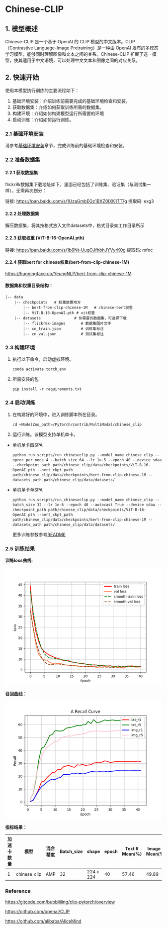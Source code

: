 #  Chinese-CLIP
## 1. 模型概述
Chinese-CLIP 是一个基于 OpenAI 的 CLIP 模型的中文版本。CLIP（Contrastive Language-Image Pretraining）是一种由 OpenAI 发布的多模态学习模型，能够同时理解图像和文本之间的关系。Chinese-CLIP 扩展了这一模型，使其适用于中文语境，可以处理中文文本和图像之间的对应关系。
## 2. 快速开始
使用本模型执行训练的主要流程如下：
1. 基础环境安装：介绍训练前需要完成的基础环境检查和安装。
2. 获取数据集：介绍如何获取训练所需的数据集。
3. 构建环境：介绍如何构建模型运行所需要的环境
4. 启动训练：介绍如何运行训练。

### 2.1 基础环境安装
请参考[基础环境安装](../../../../doc/Environment.md)章节，完成训练前的基础环境检查和安装。

### 2.2 准备数据集
#### 2.2.1 获取数据集
flickr8k数据集下载地址如下，里面已经包括了训练集、验证集（与测试集一样），无需再次划分：

链接: https://pan.baidu.com/s/1UzaGmbEGz1BXZ0IXK1TT7g    提取码: exg3

#### 2.2.2 处理数据集
解压数据集，将其按格式放入文件datasets中，格式目录如工作目录所示

#### 2.2.3 获取权重 (ViT-B-16-OpenAI.pth)
链接: https://pan.baidu.com/s/1b9Nt-UuqOJfhbhJYVyrK0g 提取码: mfnc

#### 2.2.4 获取bert for chinese权重(bert-from-clip-chinese-1M)
https://huggingface.co/YeungNLP/bert-from-clip-chinese-1M 


#### 数据集和权重目录结构：
```angular2html
|-- data
    |-- checkpoints   # 权重放置地方
        |-- bert-from-clip-chinese-1M   # chinese-bert权重
        |-- ViT-B-16-OpenAI.pth # vit权重
    |-- datasets               # 你需要的数据集，可选择下载
        |-- flickr8k-images       # 数据集图片文件
        |-- cn_train.json         # 训练集标注
        |-- cn_val.json           # 测试集标注
```

### 2.3 构建环境
1. 执行以下命令，启动虚拟环境。
    ```
    conda activate torch_env
    ```
   
2. 所需安装的包
    ```
    pip install -r requirements.txt
    ```
    
### 2.4 启动训练
1. 在构建好的环境中，进入训练脚本所在目录。
    ```
    cd <ModelZoo_path>/PyTorch/contrib/MultiModal/chinese_clip
    ```
   
2. 运行训练。该模型支持单机单卡。

-  单机单卡四SPA
   ```
   python run_scripts/run_chineseclip.py --model_name chinese_clip --nproc_per_node 4 --batch_size 64 --lr 1e-5 --epoch 40 --device sdaa --checkpoint_path path/chinese_clip/data/checkpoints/ViT-B-16-OpenAI.pth --bert_ckpt_path path/chinese_clip/data/checkpoints/bert-from-clip-chinese-1M --datasets_path path/chinese_clip/data/datasets/
   ```
     
- 单机单卡单SPA
   ```angular2html 
   python run_scripts/run_chineseclip.py --model_name chinese_clip --batch_size 32 --lr 1e-6 --epoch 40 --autocast True --device sdaa --checkpoint_path path/chinese_clip/data/checkpoints/ViT-B-16-OpenAI.pth --bert_ckpt_path path/chinese_clip/data/checkpoints/bert-from-clip-chinese-1M --datasets_path path/chinese_clip/data/datasets/
   ```
  更多训练参数参考[README](run_scripts/README.md)



### 2.5 训练结果

**训练loss曲线:**

![epoch_loss.png](img%2Fepoch_loss.png)

**召回曲线：**

![epoch_recall.png](img%2Fepoch_recall.png)


**指标结果：**

| 加速卡数量 | 模型           | 混合精度 | Batch_size | shape     | epoch | Text R Mean(%) | Image R Mean(%) | Overall Mean(%) |
|-------|--------------|------|------------|-----------|-------|----------------|-----------------|-----------------|
| 1     | chinese_clip | AMP  | 32         | 224 x 224 | 40    | 57.46          | 49.89           |   53.68         |

[//]: # (| Metric     | Text &#40;%&#41; | Image &#40;%&#41; |)

[//]: # (|------------|-----------|-----------|)

[//]: # (| R@1        | 31.2     | 24.1     |)

[//]: # (| R@5        | 63.8      | 55.42     |)

[//]: # (| R@10       | 76.9      | 70.04     |)

[//]: # (| R Mean     | 57.30    | 49.85    |)

[//]: # (| Overall Mean | 53.57  | 53.57     |)




### Reference
https://gitcode.com/bubbliiiing/clip-pytorch/overview

https://github.com/openai/CLIP   

https://github.com/alibaba/AliceMind  